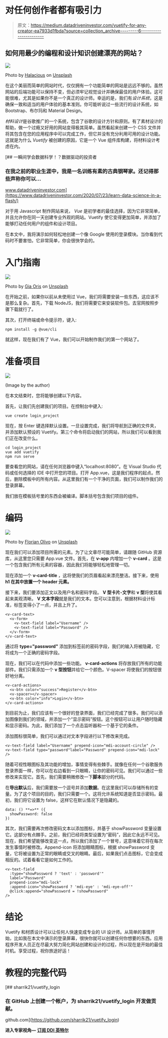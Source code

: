 # 对任何创作者都有吸引力

> 原文：<https://medium.datadriveninvestor.com/vuetify-for-any-creator-ea7933d1fbda?source=collection_archive---------6----------------------->

## 如何用最少的编程和设计知识创建漂亮的网站？

![](img/ef643b0d6f483ca892ab1de4169f7cf5.png)

Photo by [Halacious](https://unsplash.com/@halacious?utm_source=medium&utm_medium=referral) on [Unsplash](https://unsplash.com?utm_source=medium&utm_medium=referral)

在这个美丽而简单的网站时代，仅仅拥有一个功能简单的网站是远远不够的。虽然网站的后端功能可以保持不变，但必须牢记视觉设计并确保最佳的用户体验。这可能很难，尤其是如果你不是一个真正的设计师。幸运的是，我们有*设计系统*，这是确保一致和适当的用户体验的基本准则。你可能听说过一些流行的设计系统，如 Bootstrap、布尔玛和 Material Design。

*材料设计*是谷歌推广的一个系统，包含了谷歌的设计方针和原则。有了素材设计的帮助，做一个过瘾又好用的网站变得极其简单。虽然看起来创建一个 CSS 文件并将其包含在您的应用程序中可以完成工作，但它并没有充分利用可用的设计功能。这就是为什么 *Vuetify* 被创建的原因，它是一个 Vue 组件库构建，将材料设计考虑在内。

[](https://www.datadriveninvestor.com/2020/07/23/learn-data-science-in-a-flash/) [## 一瞬间学会数据科学！？数据驱动的投资者

### 在我之前的职业生涯中，我是一名训练有素的古典钢琴家。还记得那些声称你可以…

www.datadriveninvestor.com](https://www.datadriveninvestor.com/2020/07/23/learn-data-science-in-a-flash/) 

对于用 Javascript 制作网站来说， *Vue* 是初学者的最佳选择，因为它非常简单，并且允许你在同一天创建专业外观的网站。Vuetify 使它变得更加简单，并添加了能够打动任何用户的组件和设计项目。

在本文中，我将演示如何轻松地创建一个像 Google 使用的登录模块。当你看到代码时不要害怕，它非常简单，你会很快学会的。

# 入门指南

![](img/f588a87302a924097f192e6dd460b405.png)

Photo by [Gia Oris](https://unsplash.com/@giabyte?utm_source=medium&utm_medium=referral) on [Unsplash](https://unsplash.com?utm_source=medium&utm_medium=referral)

在开始之前，如果你以前从未使用过 Vue，我们将需要安装一些东西，这应该不是那么复杂。首先，下载 NodeJS，我们将需要它来安装软件包。去官网按照步骤下载就行了。

其次，打开终端或命令提示符，键入:

```
npm install -g @vue/cli
```

就这样，现在我们有了 Vue，我们可以开始制作我们的第一个网站了。

# 准备项目

![](img/9a008e04641577877e23846878d28b30.png)

(Image by the author)

在本文结束时，您将能够创建以下内容。

首先，让我们先创建我们的项目。在控制台中键入:

```
vue create login_project
```

现在，按 Enter 键选择默认设置。一旦设置完成，我们将导航到正确的文件夹，并添加默认预设的 Vuetify。第三个命令将启动我们的网站，所以我们可以看到我们正在改变什么。

```
cd login_project
vue add vuetify
npm run serve
```

要查看您的网站，请在任何浏览器中键入“localhost:8080”。在 Visual Studio 代码或任何选择的 IDE 中打开您的项目。打开 App.vue，这是我们程序的起点。然后，删除模板中的所有内容。从这里我们有一个干净的页面，我们可以制作我们的登录屏幕。

我们放在模板括号里的东西会被编译。脚本括号包含我们项目的组件。

# 编码

![](img/896f711218904ac8b347a286036cfdfc.png)

Photo by [Florian Olivo](https://unsplash.com/@florianolv?utm_source=medium&utm_medium=referral) on [Unsplash](https://unsplash.com?utm_source=medium&utm_medium=referral)

现在我们可以添加项目所需的元素。为了让文章尽可能简单，请跟随 GitHub 资源库，从这里您只需要 App.vue 文件。首先，在 **v-app** 内增加一个 **v-card** 。这是一个包含我们所有元素的容器，因此我们将能够轻松地管理一切。

现在添加一个 **v-card-title** ，这将使我们的页眉看起来漂亮整洁。接下来，使用 **h1 在其中放置一个 header 元素。**

接下来，我们要添加正文以及用户名和密码字段。 **V 型卡片-文字**和 **v 型**将使其看起来美观清晰。 **V 文本字段**就是我们的文本。您可以注意到，根据材料设计标准，标签变得小了一点，并且上升了。

```
<v-card-text>  
  <v-form>    
    <v-text-field label="Username" />    
    <v-text-field label="Password" />  
  </v-form>
</v-card-text>
```

通过将 **type="password"** 添加到标签前的密码字段，我们的输入将被隐藏，它将成为一个正确的密码字段。

现在，我们可以在代码中添加一些功能。 **v-card-actions** 将存放我们所有的功能部件。我们只需添加一个 **v 型按钮**并给它一个颜色。V-spacer 将使我们的按钮很好地分离。

```
<v-card-actions>  
  <v-btn color="success">Register</v-btn>  
  <v-spacer></v-spacer>  
  <v-btn color="info">Login</v-btn>
</v-card-actions>
```

到目前为止，我们应该有一个很好的登录界面，我们已经完成了很多。我们可以添加图像到我们的领域，并添加一个“显示密码”按钮。这个按钮可以让用户随时隐藏和显示密码。为此，我们添加了一个点击监听器和一个基于它的条件。

添加图标很简单，我们可以通过对文本字段进行以下修改来完成。

```
<v-text-field label="Username" prepend-icon="mdi-account-circle" />
<v-text-field type="password"label="Password" prepend-icon="mdi-lock" />
```

随着可视性眼图标及其功能的增加，事情变得有些棘手。就像在任何一个谷歌服务登录界面一样，你可以在右边看到一只眼睛，让你的密码可见。我们可以通过一些修改来实现它。首先，我们需要稍微修改一下**脚本**部分的代码。

在**导出默认**后，我们需要放一个逗号并添加**数据**。在这里我们可以存储所有的变量。为了这个项目的目的，我们只需要一个。这将允许系统知道是否显示密码。最初，我们将它设置为 false，这样它在默认情况下是隐藏的。

```
data: () **=>** ({
  showPassword: false
})
```

其次，我们需要再次修改密码文本以添加图标，并基于 showPassword 变量设置它。这部分有点棘手。之前，我们已经将类型设置为“密码”，因此它永远不可见。现在，我们希望能够改变这一点，所以我们添加了一个冒号，这意味着它将在每次发生事情时被修改。Append-icon 将添加眼睛图标，根据 showPassword 变量，它将被设置为正常的眼睛或交叉的眼睛。最后，如果我们点击图标，它会变成相反的。试着看看它是如何工作的。

```
<v-text-field
  :type="showPassword ? 'text' : 'password'"
  label="Password"
  prepend-icon="mdi-lock"
  :append-icon="showPassword ? 'mdi-eye' : 'mdi-eye-off'"
  @click:append="showPassword = !showPassword"
/>
```

# 结论

Vuetify 和材质设计可以让任何人快速变成专业的 UI 设计师。从简单的事情开始，比如我在本文中演示的登录屏幕，很快你就可以创建任何你想要的东西。应用程序开发人员正在尽最大努力简化网站创建和设计的过程，所以现在是开始的最佳时机。享受过程，祝你旅途好运！

# 教程的完整代码

[](https://github.com/sharrik21/vuetify_login) [## sharrik21/vuetify_login

### 在 GitHub 上创建一个帐户，为 sharrik21/vuetify_login 开发做贡献。

github.com](https://github.com/sharrik21/vuetify_login) 

**进入专家视角—** [**订阅 DDI 英特尔**](https://datadriveninvestor.com/ddi-intel)
